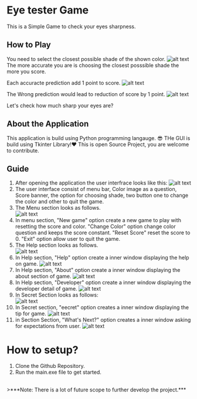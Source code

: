 # Eye tester Game
This is a Simple Game to check your eyes sharpness.

## How to Play
You need to select the closest possible shade of the shown color.
![alt text](images\game_page.PNG)
The more accurate you are is choosing the closest posssible shade the more you score.

Each accuracte prediction add 1 point to score.
![alt text](images\increase_score.PNG)

The Wrong prediction would lead to reduction of score by 1 point.
![alt text](images\decrease_score.PNG)

Let's check how much sharp your eyes are?

## About the Application
This application is build using Python programming langauge. 😎
THe GUI is build using Tkinter Library!❤
This is open Source Project, you are welcome to contribute.

## Guide
1. After opening the application the user interfrace looks like this:
![alt text](images\game_page.PNG)<br>
2. The user interface consist of menu bar, Color image as a question, Score banner, the option for choosing shade, two button one to change the color and other to quit the game.<br>
3. The Menu section looks as follows. <br>
![alt text](images\menu.PNG)
4. In menu section, "New game" option create a new game to play with resetting the score and color. "Change Color" option change color question and keeps the score constant. "Reset Score" reset the score to 0. "Exit" option allow user to quit the game.
5. The Help section looks as follows.<br>
![alt text](images\help.PNG)
6. In Help section, "Help" option create a inner window displaying the help on game.
![alt text](images\help_page.PNG)
7. In Help section, "About" option create a inner window displaying the about section of game.
![alt text](images\about_page.PNG)
8. In Help section, "Developer" option create a inner window displaying the developer detail of game.
![alt text](images\developer_page.PNG)
9. In Secret Section looks as follows:<br> 
![alt text](images\secret.PNG)
10. In Secret section, "eecret" option creates a inner window displaying the tip for game.
![alt text](images\tip_page.PNG)
11. in Section Section, "What's Next?" option creates a inner window asking for expectations from user.
![alt text](images\expectation_page.PNG)

# How to setup?
1. Clone the Github Repository.
2. Run the main.exe file to get started.

<br>
>***Note: There is a lot of future scope to further develop the project.***